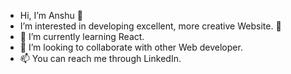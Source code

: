-  Hi, I’m Anshu 
         👋
-  I’m interested in developing excellent, more creative Website.
                      👀
- 🌱 I’m currently learning React.
- 💞️ I’m looking to collaborate with other Web developer.
- 📫 You can reach me through LinkedIn.

<!---
Gingaaa/Gingaaa is a ✨ special ✨ repository because its `README.md` (this file) appears on your GitHub profile.
You can click the Preview link to take a look at your changes.
--->
